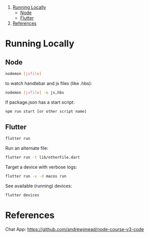 1. [Running Locally](#RunningLocally)
    - [Node](#Node)
    - [Flutter](#Flutter)
2. [References](#References)


# Running Locally
## Node
```bash
nodemon [jsfile]
```

to watch handlebar and js files (like .hbs):
```bash
nodemon [jsfile] -e js,hbs
```

If package.json has a start script:
```bash
npm run start [or other script name]
```

## Flutter
```bash
flutter run
```

Run an alternate file:
```bash
flutter run -t lib/otherFile.dart
```

Target a device with verbose logs:
```bash
flutter run -v -d macos run
```

See available (running) devices:
```bash
flutter devices
```

# References
Chat App: https://github.com/andrewjmead/node-course-v3-code
